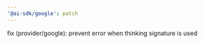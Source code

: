 ```yaml
---
'@ai-sdk/google': patch
---
```


fix (provider/google): prevent error when thinking signature is used
